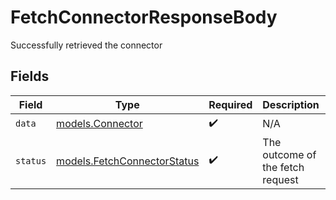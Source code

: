 # FetchConnectorResponseBody

Successfully retrieved the connector


## Fields

| Field                                                                          | Type                                                                           | Required                                                                       | Description                                                                    | Example                                                                        |
| ------------------------------------------------------------------------------ | ------------------------------------------------------------------------------ | ------------------------------------------------------------------------------ | ------------------------------------------------------------------------------ | ------------------------------------------------------------------------------ |
| `data`                                                                         | [models.Connector](../../models/shared/connector.md)                           | :heavy_check_mark:                                                             | N/A                                                                            |                                                                                |
| `status`                                                                       | [models.FetchConnectorStatus](../../models/operations/fetchconnectorstatus.md) | :heavy_check_mark:                                                             | The outcome of the fetch request                                               | success                                                                        |
